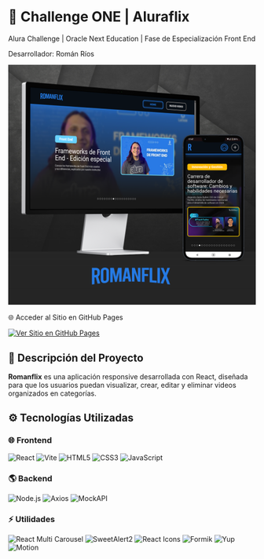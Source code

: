 # 🚀 Challenge ONE | Aluraflix

Alura Challenge | Oracle Next Education | Fase de Especialización Front End

Desarrollador: Román Ríos

![Mockup de Romanflix](https://raw.githubusercontent.com/romanrios/oracle-next-education/refs/heads/main/challenge-aluraflix/mockup.png)

🌐 Acceder al Sitio en GitHub Pages

[![Ver Sitio en GitHub Pages](https://img.shields.io/badge/-Visitar_Sitio_Web-28a745?style=for-the-badge&logo=github&logoColor=white)](https://romanrios.github.io/oracle-next-education/challenge-aluraflix/dist)

## 📄 Descripción del Proyecto

**Romanflix** es una aplicación responsive desarrollada con React, diseñada para que los usuarios puedan visualizar, crear, editar y eliminar videos organizados en categorías.

## ⚙ Tecnologías Utilizadas

### 🌐 Frontend
![React](https://img.shields.io/badge/React-61DAFB?style=for-the-badge&logo=react&logoColor=black)
![Vite](https://img.shields.io/badge/Vite-646CFF?style=for-the-badge&logo=vite&logoColor=white)
![HTML5](https://img.shields.io/badge/HTML5-E34F26?style=for-the-badge&logo=html5&logoColor=white)
![CSS3](https://img.shields.io/badge/CSS3-1572B6?style=for-the-badge&logo=css3&logoColor=white)
![JavaScript](https://img.shields.io/badge/JavaScript-F7DF1E?style=for-the-badge&logo=javascript&logoColor=black)

### 🌎 Backend
![Node.js](https://img.shields.io/badge/Node.js-339933?style=for-the-badge&logo=nodedotjs&logoColor=white)
![Axios](https://img.shields.io/badge/Axios-5A29E4?style=for-the-badge&logo=axios&logoColor=white)
![MockAPI](https://img.shields.io/badge/MockAPI-FF4081?style=for-the-badge&logo=mockapi&logoColor=white)

### ⚡ Utilidades
![React Multi Carousel](https://img.shields.io/badge/React%20Multi%20Carousel-61DAFB?style=for-the-badge&logo=react&logoColor=black)
![SweetAlert2](https://img.shields.io/badge/SweetAlert2-8E24AA?style=for-the-badge&logo=sweetalert2&logoColor=white)
![React Icons](https://img.shields.io/badge/React%20Icons-61DAFB?style=for-the-badge&logo=react&logoColor=black)
![Formik](https://img.shields.io/badge/Formik-FF9900?style=for-the-badge&logo=formik&logoColor=white)
![Yup](https://img.shields.io/badge/Yup-764ABC?style=for-the-badge&logo=yup&logoColor=white)
![Motion](https://img.shields.io/badge/Motion-000000?style=for-the-badge&logo=framer&logoColor=white)



